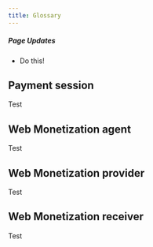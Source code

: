```yaml
---
title: Glossary
---
```


<div class="draft"><h5>Page Updates</h5><ul><li>Do this!</li></ul></div>

## Payment session

Test

## Web Monetization agent

Test

## Web Monetization provider

Test

## Web Monetization receiver

Test

